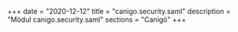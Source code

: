 +++
date        = "2020-12-12"
title       = "canigo.security.saml"
description = "Mòdul canigo.security.saml"
sections    = "Canigó"
+++